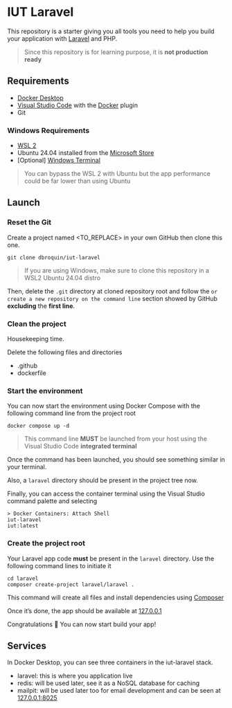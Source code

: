 # IUT Laravel
This repository is a starter giving you all tools you need to help you build your application with [Laravel](https://laravel.com) and PHP.

> Since this repository is for learning purpose, it is **not production ready**

## Requirements
- [Docker Desktop](https://www.docker.com/products/docker-desktop/)
- [Visual Studio Code](https://code.visualstudio.com/download) with the [Docker](https://marketplace.visualstudio.com/items?itemName=ms-azuretools.vscode-docker) plugin
- Git

### Windows Requirements
- [WSL 2](https://learn.microsoft.com/fr-fr/windows/wsl/install)
- Ubuntu 24.04 installed from the [Microsoft Store](https://apps.microsoft.com/detail/9nz3klhxdjp5?hl=fr-fr&gl=FR)
- [Optional] [Windows Terminal](https://apps.microsoft.com/detail/9n0dx20hk701?hl=fr-FR&gl=FR)

> You can bypass the WSL 2 with Ubuntu but the app performance could be far lower than using Ubuntu

## Launch
### Reset the Git
Create a project named <TO_REPLACE> in your own GitHub then clone this one.

```shell
git clone dbroquin/iut-laravel
```

> If you are using Windows, make sure to clone this repository in a WSL2 Ubuntu 24.04 distro

Then, delete the `.git` directory at cloned repository root and follow the `or create a new repository on the command line` section showed by GitHub **excluding** the **first line**.

### Clean the project
Housekeeping time.

Delete the following files and directories
- .github
- dockerfile

### Start the environment
You can now start the environment using Docker Compose with the following command line from the project root

```shell
docker compose up -d
```

> This command line **MUST** be launched from your host using the Visual Studio Code **integrated terminal**

Once the command has been launched, you should see something similar in your terminal.

Also, a `laravel` directory should be present in the project tree now.

Finally, you can access the container terminal using the Visual Studio command palette and selecting

```shell
> Docker Containers: Attach Shell
iut-laravel
iut:latest
```

### Create the project root
Your Laravel app code **must** be present in the `laravel` directory. Use the following command lines to initiate it

```shell
cd laravel
composer create-project laravel/laravel .
```

This command will create all files and install dependencies using [Composer](https://getcomposer.org/doc/00-intro.md)

Once it’s done, the app should be available at [127.0.0.1](127.0.0.1:80)

Congratulations 🎉 You can now start build your app!

## Services
In Docker Desktop, you can see three containers in the iut-laravel stack.
- laravel: this is where you application live
- redis: will be used later, see it as a NoSQL database for caching
- mailpit: will be used later too for email development and can be seen at [127.0.0.1:8025](127.0.0.1:8025)